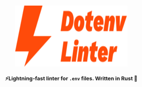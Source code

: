 <p align="center">
  <a href="https://github.com/dotenv-linter/dotenv-linter">
    <img alt="dotenv-linter"
         width="350" height="192"
         src="https://raw.githubusercontent.com/dotenv-linter/dotenv-linter/master/logo.svg?sanitize=true">
  </a>
</p>

<h3 align="center">
⚡️Lightning-fast linter for <code>.env</code> files. Written in Rust 🦀
</h3>
